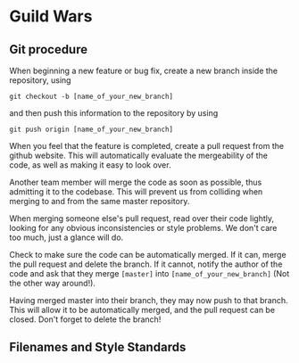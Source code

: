 
<h1> Guild Wars </h1>

<h2> Git procedure </h2>

When beginning a new feature or bug fix, create a new branch inside the repository, using

`git checkout -b [name_of_your_new_branch]`

and then push this information to the repository by using

`git push origin [name_of_your_new_branch]`

When you feel that the feature is completed, create a pull request from the github website. This will automatically evaluate the mergeability of the code, as well as making it easy to look over.

Another team member will merge the code as soon as possible, thus admitting it to the codebase. This will prevent us from colliding when merging to and from the same master repository.

When merging someone else's pull request, read over their code lightly, looking for any obvious inconsistencies or style problems. We don't care too much, just a glance will do.

Check to make sure the code can be automatically merged. If it can, merge the pull request and delete the branch. If it cannot, notify the author of the code and ask that they merge `[master]` into `[name_of_your_new_branch]` (Not the other way around!).

Having merged master into their branch, they may now push to that branch. This will allow it to be automatically merged, and the pull request can be closed. Don't forget to delete the branch!

<h2> Filenames and Style Standards </h2>
